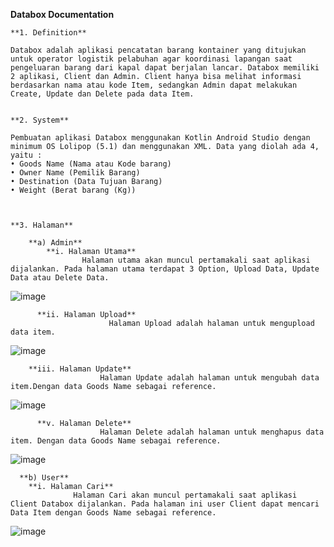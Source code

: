 **Databox Documentation**

    **1. Definition**

	Databox adalah aplikasi pencatatan barang kontainer yang ditujukan untuk operator logistik pelabuhan agar koordinasi lapangan saat pengeluaran barang dari kapal dapat berjalan lancar. Databox memiliki 2 aplikasi, Client dan Admin. Client hanya bisa melihat informasi berdasarkan nama atau kode Item, sedangkan Admin dapat melakukan Create, Update dan Delete pada data Item.  


    **2. System**
       
	Pembuatan aplikasi Databox menggunakan Kotlin Android Studio dengan minimum OS Lolipop (5.1) dan menggunakan XML. Data yang diolah ada 4, yaitu :
    • Goods Name (Nama atau Kode barang)
    • Owner Name (Pemilik Barang)
    • Destination (Data Tujuan Barang)
    • Weight (Berat barang (Kg))



    **3. Halaman**
       
        **a) Admin**
            **i. Halaman Utama**
                    Halaman utama akan muncul pertamakali saat aplikasi dijalankan. Pada halaman utama terdapat 3 Option, Upload Data, Update Data atau Delete Data.

![image](https://github.com/HandrianW/Databox/assets/69663236/4bd27f87-6c99-4b14-97ac-dfaa7621fb12)


          **ii. Halaman Upload**
			              Halaman Upload adalah halaman untuk mengupload data item. 

![image](https://github.com/HandrianW/Databox/assets/69663236/2b776d91-1c35-4bd9-87bc-2049575e9b17)


        **iii. Halaman Update**
			            Halaman Update adalah halaman untuk mengubah data item.Dengan data Goods Name sebagai reference.

![image](https://github.com/HandrianW/Databox/assets/69663236/0f4b6714-f46d-4557-b63e-fa9dd3f3c4e7)


          **v. Halaman Delete**  
			            Halaman Delete adalah halaman untuk menghapus data item. Dengan data Goods Name sebagai reference.

![image](https://github.com/HandrianW/Databox/assets/69663236/a6df9315-aefa-448b-b905-4596a957a253)


      **b) User**
        **i. Halaman Cari**
                  Halaman Cari akan muncul pertamakali saat aplikasi Client Databox dijalankan. Pada halaman ini user Client dapat mencari Data Item dengan Goods Name sebagai reference.
                  
![image](https://github.com/HandrianW/Databox/assets/69663236/b398ed3e-ea29-4ba4-b866-6bf2d660b6ae)

